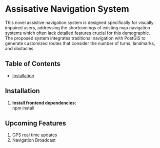 
# Assisative Navigation System
This novel assistive navigation system is designed specifically for visually impaired users, addressing the shortcomings of existing map navigation systems which often lack detailed features crucial for this demographic. The proposed system integrates traditional navigation with PostGIS to generate customized routes that consider the number of turns, landmarks, and obstacles.


## Table of Contents
- [Installation](#installation)
<!-- - [Usage](#usage)
- [Features](#features)
- [Contributing](#contributing) -->


## Installation



1. **Install frontend dependencies:**<br />
npm install<br />

## Upcoming Features
1. GPS real time updates
2. Navigation Broadcast








